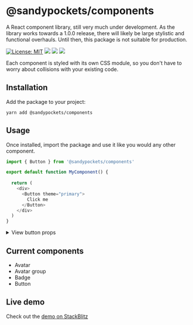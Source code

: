 # @sandypockets/components

A React component library, still very much under development. As the library works towards a 1.0.0 release, there will likely be large stylistic and functional overhauls. Until then, this package is not suitable for production.

[![License: MIT](https://img.shields.io/npm/l/@sandypockets/components?color=1eb319)](LICENSE.md)
[![](https://img.shields.io/npm/v/@sandypockets/components?color=%231eb319)](https://www.npmjs.com/package/@sandypockets/components)
[![](https://img.shields.io/npm/dw/@sandypockets/components?label=npm%20downloads&color=%231eb319)](https://www.npmjs.com/package/@sandypockets/components)
[![](https://img.shields.io/badge/-buy_me_a%C2%A0coffee-gray?logo=buy-me-a-coffee)](https://www.buymeacoffee.com/sandypockets)

Each component is styled with its own CSS module, so you don't have to worry about collisions with your existing code. 

## Installation
Add the package to your project:

```shell
yarn add @sandypockets/components
```

## Usage
Once installed, import the package and use it like you would any other component.

```javascript
import { Button } from '@sandypockets/components'

export default function MyComponent() {
  
  return (
    <div>
      <Button theme="primary">
        Click me
      </Button>
    </div>
  )
}
```

<details>
<summary>View button props</summary>

| Attribute  | Prop Name          | Type     | Required | default   |
|------------|--------------------|----------|----------|-----------|
| aria-label | accessibilityLabel | string   | no       | null      |
| className  | theme              | string   | no       | "primary" |
| disabled   | disabled           | boolean  | no       | false     |
| style      | inlineStyle        | object   | no       | null      |
| type       | type               | string   | no       | "button"  |
| onClick    | onClickHandler     | function | no       | null      |
| onSubmit   | onSubmitHandler    | function | no       | null      |

</details>



## Current components
- Avatar
- Avatar group
- Badge
- Button

## Live demo
Check out the [demo on StackBlitz](https://stackblitz.com/edit/react-uyja8n?file=src/App.js)
